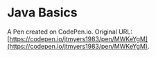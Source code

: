 # Java Basics

A Pen created on CodePen.io. Original URL: [https://codepen.io/jtmyers1983/pen/MWKeYgM](https://codepen.io/jtmyers1983/pen/MWKeYgM).


